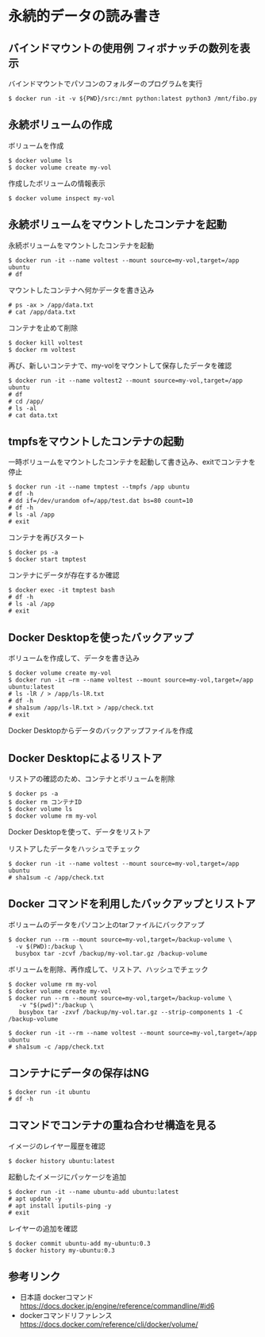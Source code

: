 # 永続的データの読み書き


## バインドマウントの使用例 フィボナッチの数列を表示

バインドマウントでパソコンのフォルダーのプログラムを実行
```
$ docker run -it -v ${PWD}/src:/mnt python:latest python3 /mnt/fibo.py
```


## 永続ボリュームの作成

ボリュームを作成
```
$ docker volume ls
$ docker volume create my-vol
```

作成したボリュームの情報表示
```
$ docker volume inspect my-vol
```


## 永続ボリュームをマウントしたコンテナを起動

永続ボリュームをマウントしたコンテナを起動
```
$ docker run -it --name voltest --mount source=my-vol,target=/app ubuntu
# df
```

マウントしたコンテナへ何かデータを書き込み
```
# ps -ax > /app/data.txt
# cat /app/data.txt
```

コンテナを止めて削除
```
$ docker kill voltest
$ docker rm voltest
```

再び、新しいコンテナで、my-volをマウントして保存したデータを確認
```
$ docker run -it --name voltest2 --mount source=my-vol,target=/app ubuntu
# df
# cd /app/
# ls -al
# cat data.txt
```


## tmpfsをマウントしたコンテナの起動

一時ボリュームをマウントしたコンテナを起動して書き込み、exitでコンテナを停止
```
$ docker run -it --name tmptest --tmpfs /app ubuntu
# df -h
# dd if=/dev/urandom of=/app/test.dat bs=80 count=10
# df -h
# ls -al /app
# exit
```

コンテナを再びスタート
```
$ docker ps -a
$ docker start tmptest
```

コンテナにデータが存在するか確認
```
$ docker exec -it tmptest bash
# df -h
# ls -al /app
# exit
```


## Docker Desktopを使ったバックアップ

ボリュームを作成して、データを書き込み
```
$ docker volume create my-vol
$ docker run -it –rm --name voltest --mount source=my-vol,target=/app ubuntu:latest
# ls -lR / > /app/ls-lR.txt
# df -h
# sha1sum /app/ls-lR.txt > /app/check.txt
# exit
```
Docker Desktopからデータのバックアップファイルを作成


## Docker Desktopによるリストア

リストアの確認のため、コンテナとボリュームを削除
```
$ docker ps -a
$ docker rm コンテナID
$ docker volume ls
$ docker volume rm my-vol
```
Docker Desktopを使って、データをリストア


リストアしたデータをハッシュでチェック
```
$ docker run -it --name voltest --mount source=my-vol,target=/app ubuntu
# sha1sum -c /app/check.txt
```


## Docker コマンドを利用したバックアップとリストア

ボリュームのデータをパソコン上のtarファイルにバックアップ
```
$ docker run --rm --mount source=my-vol,target=/backup-volume \
  -v $(PWD):/backup \
  busybox tar -zcvf /backup/my-vol.tar.gz /backup-volume
```


ボリュームを削除、再作成して、リストア、ハッシュでチェック
```
$ docker volume rm my-vol
$ docker volume create my-vol
$ docker run --rm --mount source=my-vol,target=/backup-volume \
   -v "$(pwd)":/backup \
   busybox tar -zxvf /backup/my-vol.tar.gz --strip-components 1 -C /backup-volume

$ docker run -it --rm --name voltest --mount source=my-vol,target=/app ubuntu
# sha1sum -c /app/check.txt
```


## コンテナにデータの保存はNG

```
$ docker run -it ubuntu
# df -h
```


## コマンドでコンテナの重ね合わせ構造を見る

イメージのレイヤー履歴を確認
```
$ docker history ubuntu:latest
```

起動したイメージにパッケージを追加
```
$ docker run -it --name ubuntu-add ubuntu:latest 
# apt update -y
# apt install iputils-ping -y
# exit
```

レイヤーの追加を確認
```
$ docker commit ubuntu-add my-ubuntu:0.3
$ docker history my-ubuntu:0.3
```


## 参考リンク
- 日本語 dockerコマンド https://docs.docker.jp/engine/reference/commandline/#id6
- dockerコマンドリファレンス https://docs.docker.com/reference/cli/docker/volume/
